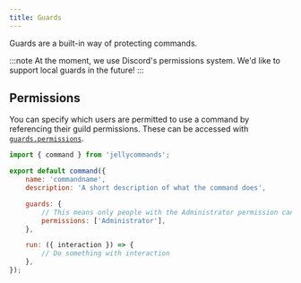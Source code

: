```yaml
---
title: Guards
---
```


Guards are a built-in way of protecting commands.

:::note
At the moment, we use Discord's permissions system. We'd like to support local guards in the future!
:::

## Permissions

You can specify which users are permitted to use a command by referencing their guild permissions. These can be accessed with [`guards.permissions`](/api/commands#guards).

```js
import { command } from 'jellycommands';

export default command({
	name: 'commandname',
	description: 'A short description of what the command does',

	guards: {
		// This means only people with the Administrator permission can use the command
		permissions: ['Administrator'],
	},

	run: ({ interaction }) => {
		// Do something with interaction
	},
});
```
